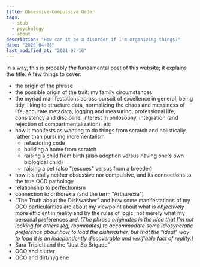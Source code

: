 ```yaml
---
title: Obsessive-Compulsive Order
tags:
  - stub
  - psychology
  - about
description: "How can it be a disorder if I'm organizing things?"
date: "2020-04-08"
last_modified_at: "2021-07-16"
---
```


In a way, this is probably _the_ fundamental post of this website; it explains the title. A few things to cover:

* the origin of the phrase
* the possible origin of the trait: my family circumstances
* the myriad manifestations across pursuit of excellence in general, being tidy, liking to structure data, normalizing the chaos and messiness of life, accurate metadata, logging and measuring, professional life, consistency and discipline, interest in philosophy, integration (and rejection of compartmentalization), etc
* how it manifests as wanting to do things from scratch and holistically, rather than pursuing incrementalism
  * refactoring code
  * building a home from scratch
  * raising a child from birth (also adoption versus having one's own biological child)
  * raising a pet (also "rescues" versus from a breeder)
* how it's really neither obsessive nor compulsive, and its connections to the true OCD pathology
* relationship to perfectionism
* connection to orthorexia (and the term "Arthurexia")
* "The Truth about the Dishwasher" and how some manifestations of my OCO particularities are about my viewpoint about what is _objectively_ more efficient in reality and by the rules of logic, not merely what my personal preferences are\\
_(The phrase originates in the idea that I'm not looking for others (eg, roommates) to accommodate some idiosyncratic preference about how to load the dishwasher, but that the "ideal" way to load it is an independently discoverable and verifiable fact of reality.)_
* Sara Triplett and the "Just So Brigade"
* OCO and clutter
* OCO and dirt/hygiene
